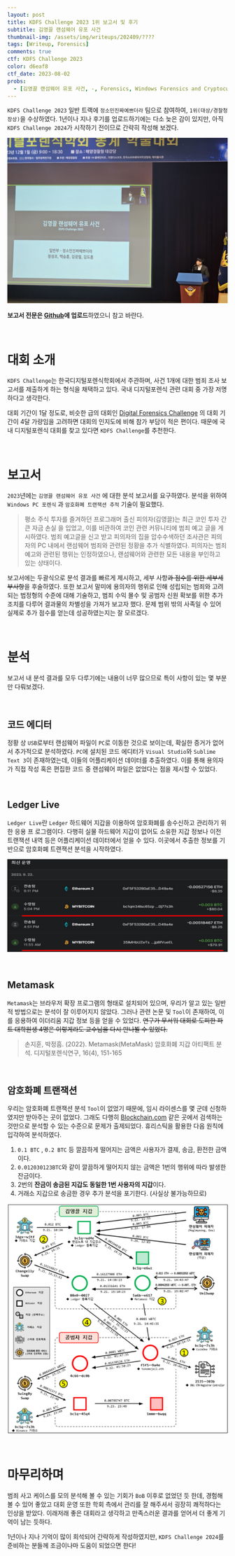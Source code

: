 ```yaml
---
layout: post
title: KDFS Challenge 2023 1위 보고서 및 후기
subtitle: 김영끌 랜섬웨어 유포 사건
thumbnail-img: /assets/img/writeups/202409/????
tags: [Writeup, Forensics]
comments: true
ctf: KDFS Challenge 2023
color: d6eaf8
ctf_date: 2023-08-02
probs:
  - [김영끌 랜섬웨어 유포 사건, -, Forensics, Windows Forensics and Cryptocurrency Tracing]
---
```


`KDFS Challenge 2023` 일반 트랙에 `정소민진짜예쁘더라` 팀으로 참여하여, `1위(대상/경찰청장상)`을 수상하였다. 1년이나 지나 후기를 업로드하기에는 다소 늦은 감이 있지만, 아직 `KDFS Challenge 2024`가 시작하기 전이므로 간략히 작성해 보겠다.

![image.png](/assets/img/writeups/202409/8price.jpg)

**보고서 전문은 [Github](https://github.com/jeongramon/KDFS-Challenge-2023)에 업로드**하였으니 참고 바란다.

<br />

# 대회 소개

`KDFS Challenge`는 한국디지털포렌식학회에서 주관하며, 사건 1개에 대한 범죄 조사 보고서를 제출하게 하는 형식을 채택하고 있다. 국내 디지털포렌식 관련 대회 중 가장 저명하다고 생각한다.

대회 기간이 1달 정도로, 비슷한 급의 대회인 [Digital Forensics Challenge](https://dfchallenge.org/) 의 대회 기간이 4달 가량임을 고려하면 대회의 인지도에 비해 참가 부담이 적은 편이다. 때문에 국내 디지털포렌식 대회를 찾고 있다면 `KDFS Challenge`를 추천한다.

<br />

# 보고서

`2023`년에는 `김영끌 랜섬웨어 유포 사건` 에 대한 분석 보고서를 요구하였다. 분석을 위하여 `Windows PC 포렌식` 과 `암호화폐 트랜잭션 추적` 기술이 필요했다. 

> 평소 주식 투자를 즐겨하던 프로그래머 출신 피의자(김영끌)는 최근 코인 투자 간 큰 자금 손실 을 입었고, 이를 비관하여 코인 관련 커뮤니티에 범죄 예고 글을 게시하였다. 범죄 예고글을 신고 받고 피의자의 집을 압수수색하던 조사관은 피의자의 PC 내에서 랜섬웨어 범죄와 관련된 정황을 추가 식별하였다. 피의자는 범죄 예고와 관련된 행위는 인정하였으나, 랜섬웨어와 관련한 모든 내용을 부인하고 있는 상태이다.
> 

보고서에는 두괄식으로 분석 결과를 빠르게 제시하고, 세부 사항~~과 점수를 위한 세부세부사항~~을 후술하였다. 또한 보고서 말미에 용의자의 행위로 인해 성립되는 범죄와 고려되는 법정형의 수준에 대해 기술하고, 범죄 수익 몰수 및 공범자 신원 확보를 위한 추가 조치를 다루어 결과물의 차별성을 가져가 보고자 했다. 문제 범위 밖의 사족일 수 있어 실제로 추가 점수를 얻는데 성공하였는지는 잘 모르겠다.

<br />

# 분석

보고서 내 분석 결과를 모두 다루기에는 내용이 너무 많으므로 특이 사항이 있는 몇 부분만 다뤄보겠다.

<br />

## 코드 에디터

정황 상 `USB`로부터 랜섬웨어 파일이 `PC`로 이동한 것으로 보이는데, 확실한 증거가 없어서 추가적으로 분석하였다. `PC`에 설치된 코드 에디터가 `Visual Studio`와  `Sublime Text 3`이 존재하였는데, 이들의 어플리케이션 데이터를 추출하였다. 이를 통해 용의자가 직접 작성 혹은 편집한 코드 중 랜섬웨어 파일은 없었다는 점을 제시할 수 있었다.

<br />

## Ledger Live

`Ledger Live`란 `Ledger` 하드웨어 지갑을 이용하여 암호화폐를 송수신하고 관리하기 위한 응용 프
로그램이다. 다행히 실물 하드웨어 지갑이 없어도 소유한 지갑 정보나 이전 트랜잭션 내역 등은 어플리케이션 데이터에서 얻을 수 있다. 이곳에서 추출한 정보를 기반으로 암호화폐 트랜잭션 분석을 시작하였다.

![image.png](/assets/img/writeups/202409/6Ledger.png)

<br />

## Metamask

`Metamask`는 브라우저 확장 프로그램의 형태로 설치되어 있으며, 우리가 알고 있는 일반적 방법으로는 분석이 잘 이루어지지 않았다. 그러나 관련 논문 및 `Tool`이 존재하여, 이를 응용하여 이더리움 지갑 정보 등을 얻을 수 있었다. ~~연구가 무서워 대회로 도피한 파트 대학원생 4명은 이렇게라도 교수님을 다시 만나뵐 수 있었다.~~ 

> 손지훈, 박정흠. (2022). Metamask(MetaMask) 암호화폐 지갑 아티팩트 분석. 디지털포렌식연구, 16(4), 151-165
> 

<br />

## 암호화폐 트랜잭션

우리는 암호화폐 트랜잭션 분석 `Tool`이 없었기 때문에, 임시 라이센스를  몇 군데 신청하였지만 받아주는 곳이 없었다. 그래도 다행히 [Blockchain.com](https://www.blockchain.com/explorer) 같은 곳에서 검색하는 것만으로 분석할 수 있는 수준으로 문제가 출제되었다. 휴리스틱을 활용한 다음 원칙에 입각하여 분석하였다.

1. `0.1 BTC` , `0.2 BTC` 등 깔끔하게 떨어지는 금액은 사용자가 결제, 송금, 환전한 금액이다.
2. `0.012030123BTC`와 같이 깔끔하게 떨어지지 않는 금액은 1번의 행위에 따라 발생한 잔금이다.
3. 2번의 **잔금이 송금된 지갑도 동일한 1번 사용자의 지갑**이다.
4. 거래소 지갑으로 송금한 경우 추가 분석을 포기한다. (사실상 불가능하므로)

![image.png](/assets/img/writeups/202409/7tranjaction.png)

<br />

# 마무리하며

범죄 사고 케이스를 모의 분석해 볼 수 있는 기회가 `BoB` 이후로 없었던 듯 한데, 경험해볼 수 있어 좋았고 대회 운영 또한 학회 측에서 관리를 잘 해주셔서 굉장히 쾌적하다는 인상을 받았다. 이래저래 좋은 대회라고 생각하고 만족스러운 결과를 얻어서 더 좋게 기억이 남는 듯하다.  

1년이나 지나 기억이 많이 희석되어 간략하게 작성하였지만, `KDFS Challenge 2024`를 준비하는 분들께 조금이나마 도움이 되었으면 한다!
